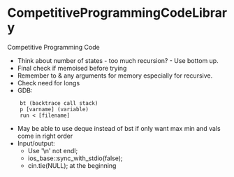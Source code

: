 # CompetitiveProgrammingCodeLibrary
Competitive Programming Code


- Think about number of states - too much recursion? - Use bottom up.
- Final check if memoised before trying
- Remember to & any arguments for memory especially for recursive.
- Check need for longs
- GDB:
``` 
    bt (backtrace call stack)
    p [varname] (variable)
    run < [filename]
```
- May be able to use deque instead of bst if only want max min and vals come in right order
- Input/output:
    - Use '\n' not endl;
    - ios_base::sync_with_stdio(false);
    - cin.tie(NULL); at the beginning
